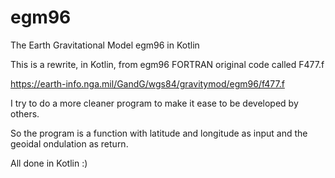 # egm96
The Earth Gravitational Model egm96 in Kotlin

This is a rewrite, in Kotlin, from egm96 FORTRAN original code called F477.f

https://earth-info.nga.mil/GandG/wgs84/gravitymod/egm96/f477.f

I try to do a more cleaner program to make it ease to be developed by others.

So the program is a function with latitude and longitude as input and
the geoidal ondulation as return.  

All done in Kotlin :)
